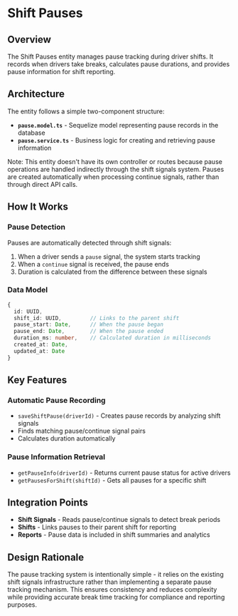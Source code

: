 # Shift Pauses

## Overview

The Shift Pauses entity manages pause tracking during driver shifts. It records when drivers take breaks, calculates pause durations, and provides pause information for shift reporting.

## Architecture

The entity follows a simple two-component structure:

- **`pause.model.ts`** - Sequelize model representing pause records in the database
- **`pause.service.ts`** - Business logic for creating and retrieving pause information

Note: This entity doesn't have its own controller or routes because pause operations are handled indirectly through the shift signals system. Pauses are created automatically when processing continue signals, rather than through direct API calls.

## How It Works

### Pause Detection

Pauses are automatically detected through shift signals:
1. When a driver sends a `pause` signal, the system starts tracking
2. When a `continue` signal is received, the pause ends
3. Duration is calculated from the difference between these signals

### Data Model

```typescript
{
  id: UUID,
  shift_id: UUID,         // Links to the parent shift
  pause_start: Date,      // When the pause began
  pause_end: Date,        // When the pause ended  
  duration_ms: number,    // Calculated duration in milliseconds
  created_at: Date,
  updated_at: Date
}
```

## Key Features

### Automatic Pause Recording
- `saveShiftPause(driverId)` - Creates pause records by analyzing shift signals
- Finds matching pause/continue signal pairs
- Calculates duration automatically

### Pause Information Retrieval
- `getPauseInfo(driverId)` - Returns current pause status for active drivers
- `getPausesForShift(shiftId)` - Gets all pauses for a specific shift

## Integration Points

- **Shift Signals** - Reads pause/continue signals to detect break periods
- **Shifts** - Links pauses to their parent shift for reporting
- **Reports** - Pause data is included in shift summaries and analytics

## Design Rationale

The pause tracking system is intentionally simple - it relies on the existing shift signals infrastructure rather than implementing a separate pause tracking mechanism. This ensures consistency and reduces complexity while providing accurate break time tracking for compliance and reporting purposes.